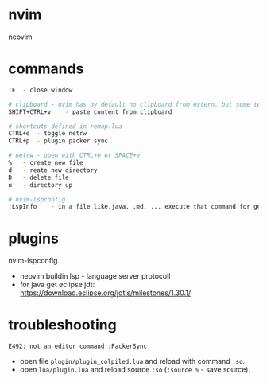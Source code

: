 # nvim
neovim

# commands

```bash
:E  - close window

# clipboard - nvim has by default no clipboard from extern, but some terminal support this
SHIFT+CTRL+v    - paste content from clipboard

# shortcuts defined in remap.lua
CTRL+e  - toggle netrw
CTRL+p  - plugin packer sync

# netrw - open with CTRL+e or SPACE+e
%   - create new file
d   - reate new directory
D   - delete file
u   - directory up

# nvim-lspconfig
:LspInfo    - in a file like.java, .md, ... execute that command for getting info about the used language server
```

# plugins

nvim-lspconfig
* neovim buildin lsp - language server protocoll
* for java get eclipse jdt: https://download.eclipse.org/jdtls/milestones/1.30.1/

# troubleshooting

`E492: not an editor command :PackerSync`
* open file `plugin/plugin_colpiled.lua` and reload with command `:so`.
* open `lua/plugin.lua` and reload source `:so` (`:source %` - save source).

